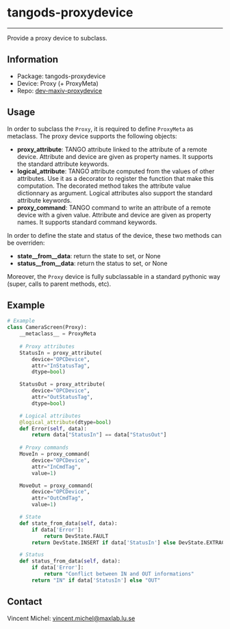 tangods-proxydevice
===================
***

Provide a proxy device to subclass.

Information
-----------

 - Package: tangods-proxydevice
 - Device:  Proxy (+ ProxyMeta)
 - Repo:    [dev-maxiv-proxydevice][repo]

[repo]: https://gitorious.maxlab.lu.se/kits-maxiv/dev-maxiv-proxydevice/


Usage
-----

In order to subclass the `Proxy`, it is required to define `ProxyMeta` as 
metaclass. The proxy device supports the following objects:

- **proxy_attribute**: TANGO attribute linked to the attribute of a remote 
  device. Attribute and device are given as property names. It supports the 
  standard attribute keywords.
- **logical_attribute**: TANGO attribute computed from the values of other 
  attributes. Use it as a decorator to register the function that make this 
  computation. The decorated method takes the attribute value dictionnary as 
  argument. Logical attributes also support the standard attribute keywords.
- **proxy_command**: TANGO command to write an attribute of a remote device 
  with a given value. Attribute and device are given as property names. It
  supports standard command keywords.

In order to define the state and status of the device, these two methods can
be overriden:

- **state__from__data**: return the state to set, or None
- **status__from__data**: return the status to set, or None

Moreover, the `Proxy` device is fully subclassable in a standard pythonic way 
(super, calls to parent methods, etc).
 
Example
-------

```python
# Example
class CameraScreen(Proxy):
    __metaclass__ = ProxyMeta
    
    # Proxy attributes
    StatusIn = proxy_attribute(
        device="OPCDevice", 
        attr="InStatusTag", 
        dtype=bool)

    StatusOut = proxy_attribute(
        device="OPCDevice", 
        attr="OutStatusTag", 
        dtype=bool)

    # Logical attributes
    @logical_attribute(dtype=bool)
    def Error(self, data):
        return data["StatusIn"] == data["StatusOut"]
    
    # Proxy commands
    MoveIn = proxy_command(
        device="OPCDevice", 
        attr="InCmdTag", 
        value=1)

    MoveOut = proxy_command(
        device="OPCDevice", 
        attr="OutCmdTag", 
        value=1)

    # State
    def state_from_data(self, data):
        if data['Error']:
            return DevState.FAULT
        return DevState.INSERT if data['StatusIn'] else DevState.EXTRACT

    # Status
    def status_from_data(self, data):
        if data['Error']:
            return "Conflict between IN and OUT informations"
        return "IN" if data['StatusIn'] else "OUT"
```

Contact
-------

Vincent Michel: vincent.michel@maxlab.lu.se

